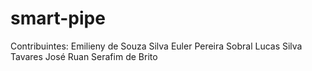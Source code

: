 # smart-pipe

Contribuintes:
  Emilieny de Souza Silva
  Euler Pereira Sobral
  Lucas Silva Tavares
  José Ruan Serafim de Brito
